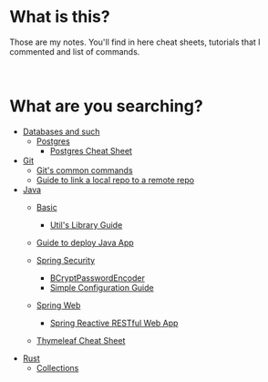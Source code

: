 
<h1>What is this?</h1>

Those are my notes. You'll find in here cheat sheets, tutorials that I commented and list of commands.

<br>

<h1> What are you searching? </h1>

* [Databases and such](/db)
    * [Postgres](/db/psql)
        * [Postgres Cheat Sheet](/db/psql/postgresql-cheat-sheet.md)
* [Git](/git)
    * [Git's common commands](/git/git-cheat-sheet.md)
    * [Guide to link a local repo to a remote repo](/git/git-remote-repo.md)
* [Java](/java)
    * [Basic](/java/basics)
        * [Util's Library Guide](/java/basics/util)
    * [Guide to deploy Java App](/java/deploy.md)
    * [Spring Security](/java/spring-security)
        * [BCryptPasswordEncoder](/java/spring-security/security-and-bcryptencoder.md)
        * [Simple Configuration Guide](/java/spring-security/config-spring-security.md)
        
    * [Spring Web](/java/spring-web)
        * [Spring Reactive RESTful Web App](/java/spring-web/spring-reactive-rest-web-app.md)
    * [Thymeleaf Cheat Sheet](/java/thymeleaf-cheat-sheet.md)
* [Rust](/rust)
    * [Collections](/rust/collections.md)
